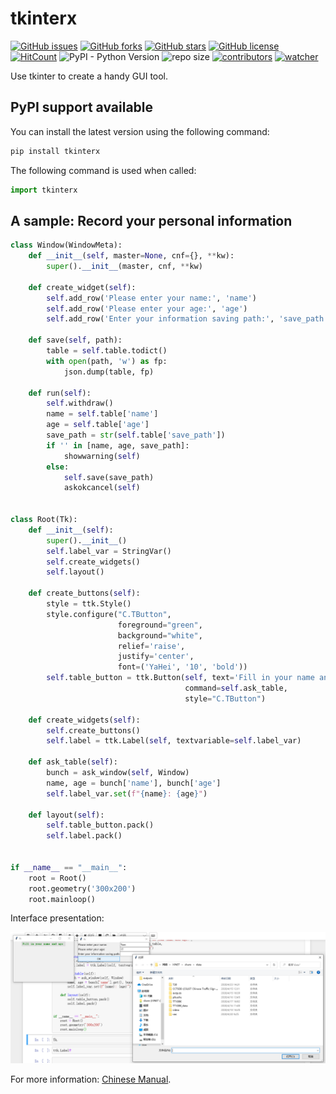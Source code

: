 # tkinterx

[![GitHub issues](https://img.shields.io/github/issues/xinetzone/pygui)](https://github.com/xinetzone/pygui/issues) [![GitHub forks](https://img.shields.io/github/forks/xinetzone/pygui)](https://github.com/xinetzone/pygui/network) [![GitHub stars](https://img.shields.io/github/stars/xinetzone/pygui)](https://github.com/xinetzone/pygui/stargazers) [![GitHub license](https://img.shields.io/github/license/xinetzone/pygui)](https://github.com/xinetzone/pygui/blob/master/LICENSE) [![HitCount](http://hits.dwyl.io/xinetzone/pygui.svg)](http://hits.dwyl.io/xinetzone/pygui) ![PyPI - Python Version](https://img.shields.io/pypi/pyversions/cv) ![repo size](https://img.shields.io/github/repo-size/xinetzone/pygui.svg) [![contributors](https://img.shields.io/github/contributors/xinetzone/pygui.svg)](https://github.com/xinetzone/pygui/graphs/contributors) [![watcher](https://img.shields.io/github/watchers/xinetzone/pygui.svg)](https://github.com/xinetzone/pygui/watchers)

Use tkinter to create a handy GUI tool.

## PyPI support available

You can install the latest version using the following command:

```sh
pip install tkinterx
```

The following command is used when called:

```python
import tkinterx
```

## A sample: Record your personal information

```python
class Window(WindowMeta):
    def __init__(self, master=None, cnf={}, **kw):
        super().__init__(master, cnf, **kw)

    def create_widget(self):
        self.add_row('Please enter your name:', 'name')
        self.add_row('Please enter your age:', 'age')
        self.add_row('Enter your information saving path:', 'save_path')

    def save(self, path):
        table = self.table.todict()
        with open(path, 'w') as fp:
            json.dump(table, fp)

    def run(self):
        self.withdraw()
        name = self.table['name']
        age = self.table['age']
        save_path = str(self.table['save_path'])
        if '' in [name, age, save_path]:
            showwarning(self)
        else:
            self.save(save_path)
            askokcancel(self)


class Root(Tk):
    def __init__(self):
        super().__init__()
        self.label_var = StringVar()
        self.create_widgets()
        self.layout()

    def create_buttons(self):
        style = ttk.Style()
        style.configure("C.TButton",
                        foreground="green",
                        background="white",
                        relief='raise',
                        justify='center',
                        font=('YaHei', '10', 'bold'))
        self.table_button = ttk.Button(self, text='Fill in your name and age:',
                                       command=self.ask_table,
                                       style="C.TButton")

    def create_widgets(self):
        self.create_buttons()
        self.label = ttk.Label(self, textvariable=self.label_var)

    def ask_table(self):
        bunch = ask_window(self, Window)
        name, age = bunch['name'], bunch['age']
        self.label_var.set(f"{name}: {age}")

    def layout(self):
        self.table_button.pack()
        self.label.pack()


if __name__ == "__main__":
    root = Root()
    root.geometry('300x200')
    root.mainloop()
```

Interface presentation:

![Figure 1: record your personal information](images/name_age.png)

For more information: [Chinese Manual](https://www.jianshu.com/nb/45403586).
